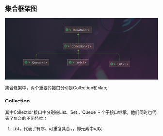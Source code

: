 ## 集合框架图

![file-20250206211421550.png](https://raw.githubusercontent.com/Enki-Zhang/blog_img/master/20250206211421563.png)


集合框架中，两个重要的接口分别是Collection和Map;

### Collection

其中Collection接口中分别被List、Set 、Queue 三个子接口继承，他们同时也代表了集合的不同特性；
1.  List，代表了有序、可重复集合，，即元素中可以